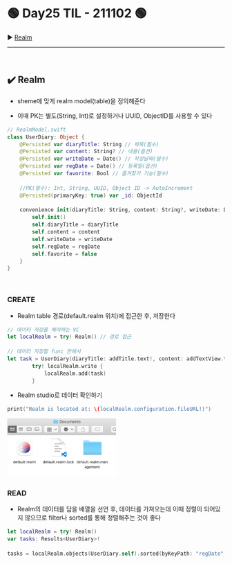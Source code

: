 # 🟢 Day25 TIL - 211102 🟢

▶︎ [Realm](#️-realm)




***

<br>

## ✔️ Realm

* sheme에 맞게 realm model(table)을 정의해준다

* 이때 PK는 별도(String, Int)로 설정하거나 UUID, ObjectID를 사용할 수 있다

```swift
// RealmModel.swift
class UserDiary: Object {
    @Persisted var diaryTitle: String // 제목(필수)
    @Persisted var content: String? // 내용(옵션)
    @Persisted var writeDate = Date() // 작성날짜(필수)
    @Persisted var regDate = Date() // 등록일(옵션)
    @Persisted var favorite: Bool // 즐겨찾기 기능(필수)

    //PK(필수): Int, String, UUID, Object ID -> AutoIncrement
    @Persisted(primaryKey: true) var _id: ObjectId
    
    convenience init(diaryTitle: String, content: String?, writeDate: Date, regDate: Date) {
        self.init()
        self.diaryTitle = diaryTitle
        self.content = content
        self.writeDate = writeDate
        self.regDate = regDate
        self.favorite = false
    }
}
```

<br>

### CREATE

* Realm table 경로(default.realm 위치)에 접근한 후, 저장한다

```swift
// 데이터 저장을 해야하는 VC
let localRealm = try! Realm() // 경로 접근

// 데이터 저장할 func 안에서
let task = UserDiary(diaryTitle: addTitle.text!, content: addTextView.text!, writeDate: Date(), regDate: Date())
        try! localRealm.write {
            localRealm.add(task)
        }
```

* Realm studio로 데이터 확인하기

```swift
print("Realm is located at: \(localRealm.configuration.fileURL!)")
```

<img src="../Screenshots/realmstudio.png" height="50%" width="50%;" />

<br>

### READ

* Realm의 데이터를 담을 배열을 선언 후, 데이터를 가져오는데 이때 정렬이 되어있지 않으므로 filter나 sorted를 통해 정렬해주는 것이 좋다

```swift
let localRealm = try! Realm()
var tasks: Results<UserDiary>!

tasks = localRealm.objects(UserDiary.self).sorted(byKeyPath: "regDate", ascending: false)
```

<br>

<br>

